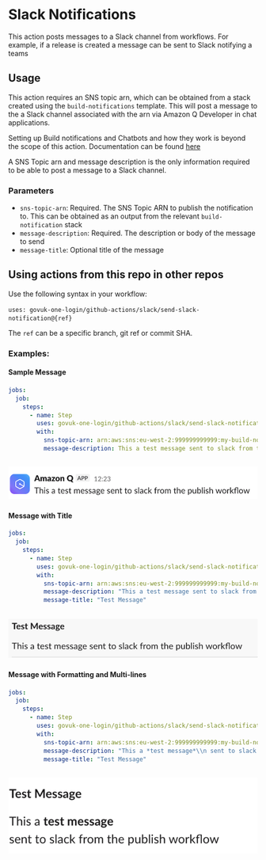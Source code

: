 # Slack Notifications

This action posts messages to a Slack channel from workflows.
For example, if a release is created a message can be sent to Slack notifying a teams

## Usage

This action requires an SNS topic arn, which can be obtained from a stack created using the `build-notifications` template. This will post a message to the a Slack channel associated with the arn via Amazon Q Developer in chat applications.

Setting up Build notifications and Chatbots and how they work is beyond the scope of this action. Documentation can be found [here](https://govukverify.atlassian.net/wiki/spaces/PLAT/pages/3377168419/Slack+build+notifications+-+via+AWS+Chatbot)

A SNS Topic arn and message description is the only information required to be able to post a message to a Slack channel.

### Parameters

- `sns-topic-arn`: Required. The SNS Topic ARN to publish the notification to. This can be obtained as an output from the relevant `build-notification` stack
- `message-description`: Required. The description or body of the message to send
- `message-title`: Optional title of the message

## Using actions from this repo in other repos

Use the following syntax in your workflow:

`uses: govuk-one-login/github-actions/slack/send-slack-notification@{ref}`

The `ref` can be a specific branch, git ref or commit SHA.

### Examples:

#### Sample Message

```yaml
jobs:
  job:
    steps:
      - name: Step
        uses: govuk-one-login/github-actions/slack/send-slack-notification@main
        with:
          sns-topic-arn: arn:aws:sns:eu-west-2:999999999999:my-build-notification-topic
          message-description: This a test message sent to slack from the publish workflow
```

## ![title](docs/img/slack-message.png "Default message")

#### Message with Title

```yaml
jobs:
  job:
    steps:
      - name: Step
        uses: govuk-one-login/github-actions/slack/send-slack-notification@main
        with:
          sns-topic-arn: arn:aws:sns:eu-west-2:999999999999:my-build-notification-topic
          message-description: "This a test message sent to slack from the publish workflow"
          message-title: "Test Message"
```

## ![title](docs/img/slack-message-title.png "Default message with title")

#### Message with Formatting and Multi-lines

```yaml
jobs:
  job:
    steps:
      - name: Step
        uses: govuk-one-login/github-actions/slack/send-slack-notification@main
        with:
          sns-topic-arn: arn:aws:sns:eu-west-2:999999999999:my-build-notification-topic
          message-description: "This a *test message*\\n sent to slack from the publish workflow"
          message-title: "Test Message"
```

## ![title](docs/img/slack-message-formatting.png "Default message with formatting and multi-line")
